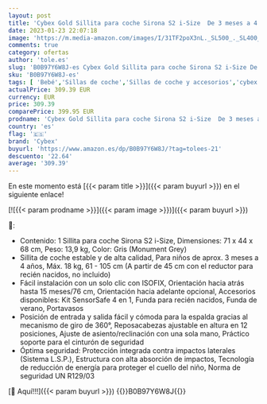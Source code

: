 ```yaml
---
layout: post
title: 'Cybex Gold Sillita para coche Sirona S2 i-Size  De 3 meses a 4 años aprox  Máx. 18 kg  Compatible con SensorSafe  Gris  Monument Grey '
date: 2023-01-23 22:07:18
image: 'https://m.media-amazon.com/images/I/31TF2poX3nL._SL500_._SL400_.jpg'
comments: true
category: ofertas
author: 'tole.es'
slug: 'B0B97Y6W8J-es Cybex Gold Sillita para coche Sirona S2 i-Size De 3 meses...'
sku: 'B0B97Y6W8J-es'
tags: [ 'Bebé','Sillas de coche','Sillas de coche y accesorios','cybex','🇪🇸', ]
actualPrice: 309.39 EUR
currency: EUR
price: 309.39
comparePrice: 399.95 EUR
prodname: 'Cybex Gold Sillita para coche Sirona S2 i-Size  De 3 meses a 4 años aprox  Máx. 18 kg  Compatible con SensorSafe  Gris  Monument Grey '
country: 'es'
flag: '🇪🇸'
brand: 'Cybex'
buyurl: 'https://www.amazon.es/dp/B0B97Y6W8J/?tag=tolees-21'
descuento: '22.64'
average: '309.39'
---
```


En este momento está [{{< param title >}}]({{< param buyurl >}}) en el siguiente enlace!

[![{{< param prodname >}}]({{< param image >}})]({{< param buyurl >}})

🔎:

- Contenido: 1 Sillita para coche Sirona S2 i-Size, Dimensiones: 71 x 44 x 68 cm, Peso: 13,9 kg, Color: Gris (Monument Grey)
- Sillita de coche estable y de alta calidad, Para niños de aprox. 3 meses a 4 años, Máx. 18 kg, 61 - 105 cm (A partir de 45 cm con el reductor para recién nacidos, no incluido)
- Fácil instalación con un solo clic con ISOFIX, Orientación hacia atrás hasta 15 meses/76 cm, Orientación hacia adelante opcional, Accesorios disponibles: Kit SensorSafe 4 en 1, Funda para recién nacidos, Funda de verano, Portavasos
- Posición de entrada y salida fácil y cómoda para la espalda gracias al mecanismo de giro de 360°, Reposacabezas ajustable en altura en 12 posiciones, Ajuste de asiento/reclinación con una sola mano, Práctico soporte para el cinturón de seguridad
- Óptima seguridad: Protección integrada contra impactos laterales (Sistema L.S.P.), Estructura con alta absorción de impactos, Tecnología de reducción de energía para proteger el cuello del niño, Norma de seguridad UN R129/03

[🛒 Aquí!!!]({{< param buyurl >}})
{{<world>}}B0B97Y6W8J{{</world>}}

